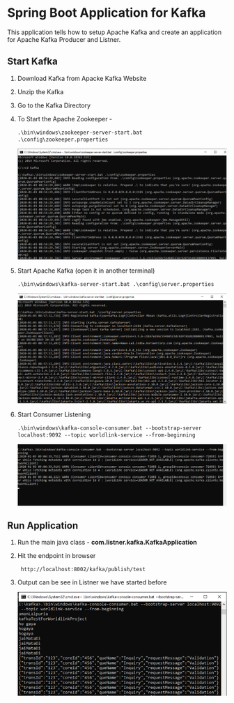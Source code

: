 # Spring Boot Application for Kafka

This application tells how to setup Apache Kafka and create an application for Apache Kafka Producer and Listner.

## Start Kafka 
1.	Download Kafka from Apacke Kafka Website
2.	Unzip the Kafka
3.	Go to the Kafka Directory
4.	To Start the Apache Zookeeper -  
    
        .\bin\windows\zookeeper-server-start.bat .\config\zookeeper.properties 
    
    ![Zookeeper](https://github.com/aman7797/spring-boot-kafka/blob/master/img/zookeeper.properties.png)
5.	Start Apache Kafka  (open it in another terminal)

        .\bin\windows\kafka-server-start.bat .\config\server.properties 

    ![Zookeeper](https://github.com/aman7797/spring-boot-kafka/blob/master/img/kafka-server.png) 
6.	Start Consumer Listening  

        .\bin\windows\kafka-console-consumer.bat --bootstrap-server localhost:9092 --topic worldlink-service --from-beginning  
    
    ![Zookeeper](https://github.com/aman7797/spring-boot-kafka/blob/master/img/kafka-listner.png)

## Run Application

1. Run the main java class - **com.listner.kafka.KafkaApplication**
2. Hit the endpoint in browser

        http://localhost:8002/kafka/publish/test
3. Output can be see in Listner we have started before

    ![Zookeeper](https://github.com/aman7797/spring-boot-kafka/blob/master/img/listnner-response.png)